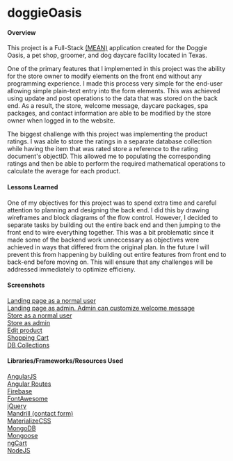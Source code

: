 # doggieOasis


<h4>Overview</h4>
This project is a Full-Stack <a href="http://mean.io/#!/" target="new">(MEAN)</a> application created for the Doggie Oasis, a pet shop, groomer, and dog daycare facility located in Texas.

One of the primary features that I implemented in this project was the ability for the store owner to modify elements on the front end without any programming experience. I made this process very simple for the end-user allowing simple plain-text entry into the form elements. This was achieved using update and post operations to the data that was stored on the back end. As a result, the store, welcome message, daycare packages, spa packages, and contact information are able to be modified by the store owner when logged in to the website.

The biggest challenge with this project was implementing the product ratings. I was able to store the ratings in a separate database collection while having the item that was rated store a reference to the rating document's objectID. This allowed me to populating the corresponding ratings and then be able to perform the required mathematical operations to calculate the average for each product.

<h4>Lessons Learned</h4>
One of my objectives for this project was to spend extra time and careful attention to planning and designing the back end. I did this by drawing wireframes and block diagrams of the flow control. However, I decided to separate tasks by building out the entire back end and then jumping to the front end to wire everything together. This was a bit problematic since it made some of the backend work unneccessary as objectives were achieved in ways that differed from the original plan. In the future I will prevent this from happening by building out entire features from front end to back-end before moving on. This will ensure that any challenges will be addressed immediately to optimize efficieny.

<h4>Screenshots</h4>
<a href="http://imgur.com/4hbf8ly" target="new">Landing page as a normal user</a>
<br>
<a href="http://imgur.com/9bL2Rfr" target="new">Landing page as admin. Admin can customize welcome message</a>
<br>
<a href="http://imgur.com/mOLe3um" target="new">Store as a normal user</a>
<br>
<a href="http://imgur.com/NxcUhfW" target="new">Store as admin</a>
<br>
<a href="http://imgur.com/xRJxy44" target="new">Edit product</a>
<br>
<a href="http://imgur.com/nvVj6Ic" target="new">Shopping Cart</a>
<br>
<a href="http://imgur.com/YG6Lz2S" target="new">DB Collections</a>

<h4>Libraries/Frameworks/Resources Used</h4>
<a href="https://angularjs.org/">AngularJS</a>
<br>
<a href="http://cdnjs.com/libraries/angular.js/">Angular Routes</a>
<br>
<a href="http://www.firebase.com">Firebase</a>
<br>
<a href="https://fortawesome.github.io/Font-Awesome/">FontAwesome</a>
<br>
<a href="https://jquery.com/">jQuery</a>
<br>
<a href="http://mandrill.com/?_ga=1.241019971.1788096711.1438006637" target="new">Mandrill (contact form)</a>
<br>
<a href="http://materializecss.com/" target="new">MaterializeCSS</a>
<br>
<a href="https://www.mongodb.org/" target="new">MongoDB</a>
<br>
<a href="http://mongoosejs.com/" target="new">Mongoose</a>
<br>
<a href="https://github.com/snapjay/ngCart" target="new">ngCart</a>
<br>
<a href="https://nodejs.org/en/" target="new">NodeJS</a>



